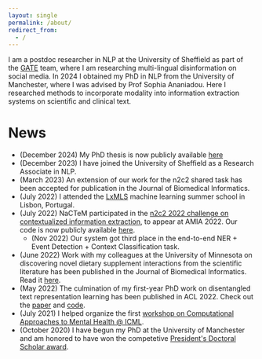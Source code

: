 ```yaml
---
layout: single
permalink: /about/
redirect_from:
  - /
---
```


I am a postdoc researcher in NLP at the University of Sheffield as part of the [GATE](https://gate.ac.uk/) team, where I am researching multi-lingual disinformation on social media.
In 2024 I obtained my PhD in NLP from the University of Manchester, where I was advised by Prof Sophia Ananiadou. 
Here I researched methods to incorporate modality into information extraction systems on scientific and clinical text.

# News

 * (December 2024) My PhD thesis is now publicly available [here](https://pure.manchester.ac.uk/ws/portalfiles/portal/353790503/FULL_TEXT.PDF)
 * (December 2023) I have joined the University of Sheffield as a Research Associate in NLP.
 * (March 2023) An extension of our work for the n2c2 shared task has been accepted for publication in the Journal of Biomedical Informatics.
 * (July 2022) I attended the [LxMLS](http://lxmls.it.pt/2022/) machine learning summer school in Lisbon, Portugal.
 * (July 2022) NaCTeM participated in the [n2c2 2022 challenge on contextualized information extraction](https://n2c2.dbmi.hms.harvard.edu/2022-track-1), to appear at AMIA 2022. Our code is now publicly available [here](https://github.com/jvasilakes/n2c2-track1).
     * (Nov 2022) Our system got third place in the end-to-end NER + Event Detection + Context Classification task.
 * (June 2022) Work with my colleagues at the University of Minnesota on discovering novel dietary supplement interactions from the scientific literature has been published in the Journal of Biomedical Informatics. Read it [here](https://www.sciencedirect.com/science/article/pii/S1532046422001368).
 * (May 2022) The culmination of my first-year PhD work on disentangled text representation learning has been published in ACL 2022. Check out the [paper](https://aclanthology.org/2022.acl-long.574/) and [code](https://github.com/jvasilakes/disentanglement-vae).
 * (July 2021) I helped organize the first [workshop on Computational Approaches to Mental Health @ ICML](https://icml.cc/virtual/2021/workshop/8352).
 * (October 2020) I have begun my PhD at the University of Manchester and am honored to have won the competetive [President's Doctoral Scholar award](https://www.presidentsaward.manchester.ac.uk/).
